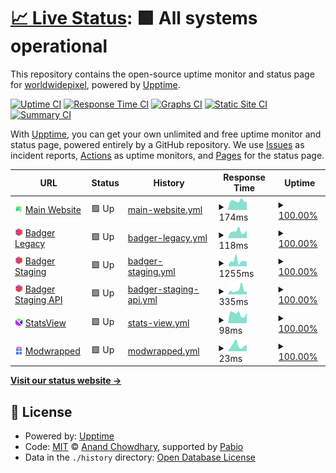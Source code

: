 # [📈 Live Status](https://status.worldwidepixel.ca): <!--live status--> **🟩 All systems operational**

This repository contains the open-source uptime monitor and status page for [worldwidepixel](worldwidepixel.ca), powered by [Upptime](https://github.com/upptime/upptime).

[![Uptime CI](https://github.com/worldwidepixel/status/workflows/Uptime%20CI/badge.svg)](https://github.com/worldwidepixel/status/actions?query=workflow%3A%22Uptime+CI%22)
[![Response Time CI](https://github.com/worldwidepixel/status/workflows/Response%20Time%20CI/badge.svg)](https://github.com/worldwidepixel/status/actions?query=workflow%3A%22Response+Time+CI%22)
[![Graphs CI](https://github.com/worldwidepixel/status/workflows/Graphs%20CI/badge.svg)](https://github.com/worldwidepixel/status/actions?query=workflow%3A%22Graphs+CI%22)
[![Static Site CI](https://github.com/worldwidepixel/status/workflows/Static%20Site%20CI/badge.svg)](https://github.com/worldwidepixel/status/actions?query=workflow%3A%22Static+Site+CI%22)
[![Summary CI](https://github.com/worldwidepixel/status/workflows/Summary%20CI/badge.svg)](https://github.com/worldwidepixel/status/actions?query=workflow%3A%22Summary+CI%22)

With [Upptime](https://upptime.js.org), you can get your own unlimited and free uptime monitor and status page, powered entirely by a GitHub repository. We use [Issues](https://github.com/worldwidepixel/status/issues) as incident reports, [Actions](https://github.com/worldwidepixel/status/actions) as uptime monitors, and [Pages](https://status.worldwidepixel.ca) for the status page.

<!--start: status pages-->
<!-- This summary is generated by Upptime (https://github.com/upptime/upptime) -->
<!-- Do not edit this manually, your changes will be overwritten -->
<!-- prettier-ignore -->
| URL | Status | History | Response Time | Uptime |
| --- | ------ | ------- | ------------- | ------ |
| <img alt="" src="https://raw.githubusercontent.com/worldwidepixel/status/refs/heads/master/assets/website.png" height="13"> [Main Website](https://worldwidepixel.ca) | 🟩 Up | [main-website.yml](https://github.com/worldwidepixel/status/commits/HEAD/history/main-website.yml) | <details><summary><img alt="Response time graph" src="./graphs/main-website/response-time-week.png" height="20"> 174ms</summary><br><a href="https://status.worldwidepixel.ca/history/main-website"><img alt="Response time 201" src="https://img.shields.io/endpoint?url=https%3A%2F%2Fraw.githubusercontent.com%2Fworldwidepixel%2Fstatus%2FHEAD%2Fapi%2Fmain-website%2Fresponse-time.json"></a><br><a href="https://status.worldwidepixel.ca/history/main-website"><img alt="24-hour response time 158" src="https://img.shields.io/endpoint?url=https%3A%2F%2Fraw.githubusercontent.com%2Fworldwidepixel%2Fstatus%2FHEAD%2Fapi%2Fmain-website%2Fresponse-time-day.json"></a><br><a href="https://status.worldwidepixel.ca/history/main-website"><img alt="7-day response time 174" src="https://img.shields.io/endpoint?url=https%3A%2F%2Fraw.githubusercontent.com%2Fworldwidepixel%2Fstatus%2FHEAD%2Fapi%2Fmain-website%2Fresponse-time-week.json"></a><br><a href="https://status.worldwidepixel.ca/history/main-website"><img alt="30-day response time 171" src="https://img.shields.io/endpoint?url=https%3A%2F%2Fraw.githubusercontent.com%2Fworldwidepixel%2Fstatus%2FHEAD%2Fapi%2Fmain-website%2Fresponse-time-month.json"></a><br><a href="https://status.worldwidepixel.ca/history/main-website"><img alt="1-year response time 201" src="https://img.shields.io/endpoint?url=https%3A%2F%2Fraw.githubusercontent.com%2Fworldwidepixel%2Fstatus%2FHEAD%2Fapi%2Fmain-website%2Fresponse-time-year.json"></a></details> | <details><summary><a href="https://status.worldwidepixel.ca/history/main-website">100.00%</a></summary><a href="https://status.worldwidepixel.ca/history/main-website"><img alt="All-time uptime 99.99%" src="https://img.shields.io/endpoint?url=https%3A%2F%2Fraw.githubusercontent.com%2Fworldwidepixel%2Fstatus%2FHEAD%2Fapi%2Fmain-website%2Fuptime.json"></a><br><a href="https://status.worldwidepixel.ca/history/main-website"><img alt="24-hour uptime 100.00%" src="https://img.shields.io/endpoint?url=https%3A%2F%2Fraw.githubusercontent.com%2Fworldwidepixel%2Fstatus%2FHEAD%2Fapi%2Fmain-website%2Fuptime-day.json"></a><br><a href="https://status.worldwidepixel.ca/history/main-website"><img alt="7-day uptime 100.00%" src="https://img.shields.io/endpoint?url=https%3A%2F%2Fraw.githubusercontent.com%2Fworldwidepixel%2Fstatus%2FHEAD%2Fapi%2Fmain-website%2Fuptime-week.json"></a><br><a href="https://status.worldwidepixel.ca/history/main-website"><img alt="30-day uptime 99.96%" src="https://img.shields.io/endpoint?url=https%3A%2F%2Fraw.githubusercontent.com%2Fworldwidepixel%2Fstatus%2FHEAD%2Fapi%2Fmain-website%2Fuptime-month.json"></a><br><a href="https://status.worldwidepixel.ca/history/main-website"><img alt="1-year uptime 99.99%" src="https://img.shields.io/endpoint?url=https%3A%2F%2Fraw.githubusercontent.com%2Fworldwidepixel%2Fstatus%2FHEAD%2Fapi%2Fmain-website%2Fuptime-year.json"></a></details>
| <img alt="" src="https://raw.githubusercontent.com/worldwidepixel/status/refs/heads/master/assets/badger.png" height="13"> [Badger Legacy](https://badger.worldwidepixel.ca) | 🟩 Up | [badger-legacy.yml](https://github.com/worldwidepixel/status/commits/HEAD/history/badger-legacy.yml) | <details><summary><img alt="Response time graph" src="./graphs/badger-legacy/response-time-week.png" height="20"> 118ms</summary><br><a href="https://status.worldwidepixel.ca/history/badger-legacy"><img alt="Response time 118" src="https://img.shields.io/endpoint?url=https%3A%2F%2Fraw.githubusercontent.com%2Fworldwidepixel%2Fstatus%2FHEAD%2Fapi%2Fbadger-legacy%2Fresponse-time.json"></a><br><a href="https://status.worldwidepixel.ca/history/badger-legacy"><img alt="24-hour response time 172" src="https://img.shields.io/endpoint?url=https%3A%2F%2Fraw.githubusercontent.com%2Fworldwidepixel%2Fstatus%2FHEAD%2Fapi%2Fbadger-legacy%2Fresponse-time-day.json"></a><br><a href="https://status.worldwidepixel.ca/history/badger-legacy"><img alt="7-day response time 118" src="https://img.shields.io/endpoint?url=https%3A%2F%2Fraw.githubusercontent.com%2Fworldwidepixel%2Fstatus%2FHEAD%2Fapi%2Fbadger-legacy%2Fresponse-time-week.json"></a><br><a href="https://status.worldwidepixel.ca/history/badger-legacy"><img alt="30-day response time 107" src="https://img.shields.io/endpoint?url=https%3A%2F%2Fraw.githubusercontent.com%2Fworldwidepixel%2Fstatus%2FHEAD%2Fapi%2Fbadger-legacy%2Fresponse-time-month.json"></a><br><a href="https://status.worldwidepixel.ca/history/badger-legacy"><img alt="1-year response time 118" src="https://img.shields.io/endpoint?url=https%3A%2F%2Fraw.githubusercontent.com%2Fworldwidepixel%2Fstatus%2FHEAD%2Fapi%2Fbadger-legacy%2Fresponse-time-year.json"></a></details> | <details><summary><a href="https://status.worldwidepixel.ca/history/badger-legacy">100.00%</a></summary><a href="https://status.worldwidepixel.ca/history/badger-legacy"><img alt="All-time uptime 100.00%" src="https://img.shields.io/endpoint?url=https%3A%2F%2Fraw.githubusercontent.com%2Fworldwidepixel%2Fstatus%2FHEAD%2Fapi%2Fbadger-legacy%2Fuptime.json"></a><br><a href="https://status.worldwidepixel.ca/history/badger-legacy"><img alt="24-hour uptime 100.00%" src="https://img.shields.io/endpoint?url=https%3A%2F%2Fraw.githubusercontent.com%2Fworldwidepixel%2Fstatus%2FHEAD%2Fapi%2Fbadger-legacy%2Fuptime-day.json"></a><br><a href="https://status.worldwidepixel.ca/history/badger-legacy"><img alt="7-day uptime 100.00%" src="https://img.shields.io/endpoint?url=https%3A%2F%2Fraw.githubusercontent.com%2Fworldwidepixel%2Fstatus%2FHEAD%2Fapi%2Fbadger-legacy%2Fuptime-week.json"></a><br><a href="https://status.worldwidepixel.ca/history/badger-legacy"><img alt="30-day uptime 100.00%" src="https://img.shields.io/endpoint?url=https%3A%2F%2Fraw.githubusercontent.com%2Fworldwidepixel%2Fstatus%2FHEAD%2Fapi%2Fbadger-legacy%2Fuptime-month.json"></a><br><a href="https://status.worldwidepixel.ca/history/badger-legacy"><img alt="1-year uptime 100.00%" src="https://img.shields.io/endpoint?url=https%3A%2F%2Fraw.githubusercontent.com%2Fworldwidepixel%2Fstatus%2FHEAD%2Fapi%2Fbadger-legacy%2Fuptime-year.json"></a></details>
| <img alt="" src="https://raw.githubusercontent.com/worldwidepixel/status/refs/heads/master/assets/badger.png" height="13"> [Badger Staging](https://badger-staging.worldwidepixel.ca) | 🟩 Up | [badger-staging.yml](https://github.com/worldwidepixel/status/commits/HEAD/history/badger-staging.yml) | <details><summary><img alt="Response time graph" src="./graphs/badger-staging/response-time-week.png" height="20"> 1255ms</summary><br><a href="https://status.worldwidepixel.ca/history/badger-staging"><img alt="Response time 754" src="https://img.shields.io/endpoint?url=https%3A%2F%2Fraw.githubusercontent.com%2Fworldwidepixel%2Fstatus%2FHEAD%2Fapi%2Fbadger-staging%2Fresponse-time.json"></a><br><a href="https://status.worldwidepixel.ca/history/badger-staging"><img alt="24-hour response time 1158" src="https://img.shields.io/endpoint?url=https%3A%2F%2Fraw.githubusercontent.com%2Fworldwidepixel%2Fstatus%2FHEAD%2Fapi%2Fbadger-staging%2Fresponse-time-day.json"></a><br><a href="https://status.worldwidepixel.ca/history/badger-staging"><img alt="7-day response time 1255" src="https://img.shields.io/endpoint?url=https%3A%2F%2Fraw.githubusercontent.com%2Fworldwidepixel%2Fstatus%2FHEAD%2Fapi%2Fbadger-staging%2Fresponse-time-week.json"></a><br><a href="https://status.worldwidepixel.ca/history/badger-staging"><img alt="30-day response time 759" src="https://img.shields.io/endpoint?url=https%3A%2F%2Fraw.githubusercontent.com%2Fworldwidepixel%2Fstatus%2FHEAD%2Fapi%2Fbadger-staging%2Fresponse-time-month.json"></a><br><a href="https://status.worldwidepixel.ca/history/badger-staging"><img alt="1-year response time 754" src="https://img.shields.io/endpoint?url=https%3A%2F%2Fraw.githubusercontent.com%2Fworldwidepixel%2Fstatus%2FHEAD%2Fapi%2Fbadger-staging%2Fresponse-time-year.json"></a></details> | <details><summary><a href="https://status.worldwidepixel.ca/history/badger-staging">100.00%</a></summary><a href="https://status.worldwidepixel.ca/history/badger-staging"><img alt="All-time uptime 100.00%" src="https://img.shields.io/endpoint?url=https%3A%2F%2Fraw.githubusercontent.com%2Fworldwidepixel%2Fstatus%2FHEAD%2Fapi%2Fbadger-staging%2Fuptime.json"></a><br><a href="https://status.worldwidepixel.ca/history/badger-staging"><img alt="24-hour uptime 100.00%" src="https://img.shields.io/endpoint?url=https%3A%2F%2Fraw.githubusercontent.com%2Fworldwidepixel%2Fstatus%2FHEAD%2Fapi%2Fbadger-staging%2Fuptime-day.json"></a><br><a href="https://status.worldwidepixel.ca/history/badger-staging"><img alt="7-day uptime 100.00%" src="https://img.shields.io/endpoint?url=https%3A%2F%2Fraw.githubusercontent.com%2Fworldwidepixel%2Fstatus%2FHEAD%2Fapi%2Fbadger-staging%2Fuptime-week.json"></a><br><a href="https://status.worldwidepixel.ca/history/badger-staging"><img alt="30-day uptime 100.00%" src="https://img.shields.io/endpoint?url=https%3A%2F%2Fraw.githubusercontent.com%2Fworldwidepixel%2Fstatus%2FHEAD%2Fapi%2Fbadger-staging%2Fuptime-month.json"></a><br><a href="https://status.worldwidepixel.ca/history/badger-staging"><img alt="1-year uptime 100.00%" src="https://img.shields.io/endpoint?url=https%3A%2F%2Fraw.githubusercontent.com%2Fworldwidepixel%2Fstatus%2FHEAD%2Fapi%2Fbadger-staging%2Fuptime-year.json"></a></details>
| <img alt="" src="https://raw.githubusercontent.com/worldwidepixel/status/refs/heads/master/assets/badger.png" height="13"> [Badger Staging API](https://badger-api-staging.worldwidepixel.ca) | 🟩 Up | [badger-staging-api.yml](https://github.com/worldwidepixel/status/commits/HEAD/history/badger-staging-api.yml) | <details><summary><img alt="Response time graph" src="./graphs/badger-staging-api/response-time-week.png" height="20"> 335ms</summary><br><a href="https://status.worldwidepixel.ca/history/badger-staging-api"><img alt="Response time 434" src="https://img.shields.io/endpoint?url=https%3A%2F%2Fraw.githubusercontent.com%2Fworldwidepixel%2Fstatus%2FHEAD%2Fapi%2Fbadger-staging-api%2Fresponse-time.json"></a><br><a href="https://status.worldwidepixel.ca/history/badger-staging-api"><img alt="24-hour response time 476" src="https://img.shields.io/endpoint?url=https%3A%2F%2Fraw.githubusercontent.com%2Fworldwidepixel%2Fstatus%2FHEAD%2Fapi%2Fbadger-staging-api%2Fresponse-time-day.json"></a><br><a href="https://status.worldwidepixel.ca/history/badger-staging-api"><img alt="7-day response time 335" src="https://img.shields.io/endpoint?url=https%3A%2F%2Fraw.githubusercontent.com%2Fworldwidepixel%2Fstatus%2FHEAD%2Fapi%2Fbadger-staging-api%2Fresponse-time-week.json"></a><br><a href="https://status.worldwidepixel.ca/history/badger-staging-api"><img alt="30-day response time 341" src="https://img.shields.io/endpoint?url=https%3A%2F%2Fraw.githubusercontent.com%2Fworldwidepixel%2Fstatus%2FHEAD%2Fapi%2Fbadger-staging-api%2Fresponse-time-month.json"></a><br><a href="https://status.worldwidepixel.ca/history/badger-staging-api"><img alt="1-year response time 434" src="https://img.shields.io/endpoint?url=https%3A%2F%2Fraw.githubusercontent.com%2Fworldwidepixel%2Fstatus%2FHEAD%2Fapi%2Fbadger-staging-api%2Fresponse-time-year.json"></a></details> | <details><summary><a href="https://status.worldwidepixel.ca/history/badger-staging-api">100.00%</a></summary><a href="https://status.worldwidepixel.ca/history/badger-staging-api"><img alt="All-time uptime 100.00%" src="https://img.shields.io/endpoint?url=https%3A%2F%2Fraw.githubusercontent.com%2Fworldwidepixel%2Fstatus%2FHEAD%2Fapi%2Fbadger-staging-api%2Fuptime.json"></a><br><a href="https://status.worldwidepixel.ca/history/badger-staging-api"><img alt="24-hour uptime 100.00%" src="https://img.shields.io/endpoint?url=https%3A%2F%2Fraw.githubusercontent.com%2Fworldwidepixel%2Fstatus%2FHEAD%2Fapi%2Fbadger-staging-api%2Fuptime-day.json"></a><br><a href="https://status.worldwidepixel.ca/history/badger-staging-api"><img alt="7-day uptime 100.00%" src="https://img.shields.io/endpoint?url=https%3A%2F%2Fraw.githubusercontent.com%2Fworldwidepixel%2Fstatus%2FHEAD%2Fapi%2Fbadger-staging-api%2Fuptime-week.json"></a><br><a href="https://status.worldwidepixel.ca/history/badger-staging-api"><img alt="30-day uptime 100.00%" src="https://img.shields.io/endpoint?url=https%3A%2F%2Fraw.githubusercontent.com%2Fworldwidepixel%2Fstatus%2FHEAD%2Fapi%2Fbadger-staging-api%2Fuptime-month.json"></a><br><a href="https://status.worldwidepixel.ca/history/badger-staging-api"><img alt="1-year uptime 100.00%" src="https://img.shields.io/endpoint?url=https%3A%2F%2Fraw.githubusercontent.com%2Fworldwidepixel%2Fstatus%2FHEAD%2Fapi%2Fbadger-staging-api%2Fuptime-year.json"></a></details>
| <img alt="" src="https://raw.githubusercontent.com/worldwidepixel/status/refs/heads/master/assets/statsview.png" height="13"> [StatsView](https://stats.worldwidepixel.ca) | 🟩 Up | [stats-view.yml](https://github.com/worldwidepixel/status/commits/HEAD/history/stats-view.yml) | <details><summary><img alt="Response time graph" src="./graphs/stats-view/response-time-week.png" height="20"> 98ms</summary><br><a href="https://status.worldwidepixel.ca/history/stats-view"><img alt="Response time 111" src="https://img.shields.io/endpoint?url=https%3A%2F%2Fraw.githubusercontent.com%2Fworldwidepixel%2Fstatus%2FHEAD%2Fapi%2Fstats-view%2Fresponse-time.json"></a><br><a href="https://status.worldwidepixel.ca/history/stats-view"><img alt="24-hour response time 173" src="https://img.shields.io/endpoint?url=https%3A%2F%2Fraw.githubusercontent.com%2Fworldwidepixel%2Fstatus%2FHEAD%2Fapi%2Fstats-view%2Fresponse-time-day.json"></a><br><a href="https://status.worldwidepixel.ca/history/stats-view"><img alt="7-day response time 98" src="https://img.shields.io/endpoint?url=https%3A%2F%2Fraw.githubusercontent.com%2Fworldwidepixel%2Fstatus%2FHEAD%2Fapi%2Fstats-view%2Fresponse-time-week.json"></a><br><a href="https://status.worldwidepixel.ca/history/stats-view"><img alt="30-day response time 116" src="https://img.shields.io/endpoint?url=https%3A%2F%2Fraw.githubusercontent.com%2Fworldwidepixel%2Fstatus%2FHEAD%2Fapi%2Fstats-view%2Fresponse-time-month.json"></a><br><a href="https://status.worldwidepixel.ca/history/stats-view"><img alt="1-year response time 111" src="https://img.shields.io/endpoint?url=https%3A%2F%2Fraw.githubusercontent.com%2Fworldwidepixel%2Fstatus%2FHEAD%2Fapi%2Fstats-view%2Fresponse-time-year.json"></a></details> | <details><summary><a href="https://status.worldwidepixel.ca/history/stats-view">100.00%</a></summary><a href="https://status.worldwidepixel.ca/history/stats-view"><img alt="All-time uptime 100.00%" src="https://img.shields.io/endpoint?url=https%3A%2F%2Fraw.githubusercontent.com%2Fworldwidepixel%2Fstatus%2FHEAD%2Fapi%2Fstats-view%2Fuptime.json"></a><br><a href="https://status.worldwidepixel.ca/history/stats-view"><img alt="24-hour uptime 100.00%" src="https://img.shields.io/endpoint?url=https%3A%2F%2Fraw.githubusercontent.com%2Fworldwidepixel%2Fstatus%2FHEAD%2Fapi%2Fstats-view%2Fuptime-day.json"></a><br><a href="https://status.worldwidepixel.ca/history/stats-view"><img alt="7-day uptime 100.00%" src="https://img.shields.io/endpoint?url=https%3A%2F%2Fraw.githubusercontent.com%2Fworldwidepixel%2Fstatus%2FHEAD%2Fapi%2Fstats-view%2Fuptime-week.json"></a><br><a href="https://status.worldwidepixel.ca/history/stats-view"><img alt="30-day uptime 100.00%" src="https://img.shields.io/endpoint?url=https%3A%2F%2Fraw.githubusercontent.com%2Fworldwidepixel%2Fstatus%2FHEAD%2Fapi%2Fstats-view%2Fuptime-month.json"></a><br><a href="https://status.worldwidepixel.ca/history/stats-view"><img alt="1-year uptime 100.00%" src="https://img.shields.io/endpoint?url=https%3A%2F%2Fraw.githubusercontent.com%2Fworldwidepixel%2Fstatus%2FHEAD%2Fapi%2Fstats-view%2Fuptime-year.json"></a></details>
| <img alt="" src="https://raw.githubusercontent.com/worldwidepixel/status/refs/heads/master/assets/modwrapped.png" height="13"> [Modwrapped](https://badger.worldwidepixel.ca) | 🟩 Up | [modwrapped.yml](https://github.com/worldwidepixel/status/commits/HEAD/history/modwrapped.yml) | <details><summary><img alt="Response time graph" src="./graphs/modwrapped/response-time-week.png" height="20"> 23ms</summary><br><a href="https://status.worldwidepixel.ca/history/modwrapped"><img alt="Response time 29" src="https://img.shields.io/endpoint?url=https%3A%2F%2Fraw.githubusercontent.com%2Fworldwidepixel%2Fstatus%2FHEAD%2Fapi%2Fmodwrapped%2Fresponse-time.json"></a><br><a href="https://status.worldwidepixel.ca/history/modwrapped"><img alt="24-hour response time 26" src="https://img.shields.io/endpoint?url=https%3A%2F%2Fraw.githubusercontent.com%2Fworldwidepixel%2Fstatus%2FHEAD%2Fapi%2Fmodwrapped%2Fresponse-time-day.json"></a><br><a href="https://status.worldwidepixel.ca/history/modwrapped"><img alt="7-day response time 23" src="https://img.shields.io/endpoint?url=https%3A%2F%2Fraw.githubusercontent.com%2Fworldwidepixel%2Fstatus%2FHEAD%2Fapi%2Fmodwrapped%2Fresponse-time-week.json"></a><br><a href="https://status.worldwidepixel.ca/history/modwrapped"><img alt="30-day response time 18" src="https://img.shields.io/endpoint?url=https%3A%2F%2Fraw.githubusercontent.com%2Fworldwidepixel%2Fstatus%2FHEAD%2Fapi%2Fmodwrapped%2Fresponse-time-month.json"></a><br><a href="https://status.worldwidepixel.ca/history/modwrapped"><img alt="1-year response time 29" src="https://img.shields.io/endpoint?url=https%3A%2F%2Fraw.githubusercontent.com%2Fworldwidepixel%2Fstatus%2FHEAD%2Fapi%2Fmodwrapped%2Fresponse-time-year.json"></a></details> | <details><summary><a href="https://status.worldwidepixel.ca/history/modwrapped">100.00%</a></summary><a href="https://status.worldwidepixel.ca/history/modwrapped"><img alt="All-time uptime 100.00%" src="https://img.shields.io/endpoint?url=https%3A%2F%2Fraw.githubusercontent.com%2Fworldwidepixel%2Fstatus%2FHEAD%2Fapi%2Fmodwrapped%2Fuptime.json"></a><br><a href="https://status.worldwidepixel.ca/history/modwrapped"><img alt="24-hour uptime 100.00%" src="https://img.shields.io/endpoint?url=https%3A%2F%2Fraw.githubusercontent.com%2Fworldwidepixel%2Fstatus%2FHEAD%2Fapi%2Fmodwrapped%2Fuptime-day.json"></a><br><a href="https://status.worldwidepixel.ca/history/modwrapped"><img alt="7-day uptime 100.00%" src="https://img.shields.io/endpoint?url=https%3A%2F%2Fraw.githubusercontent.com%2Fworldwidepixel%2Fstatus%2FHEAD%2Fapi%2Fmodwrapped%2Fuptime-week.json"></a><br><a href="https://status.worldwidepixel.ca/history/modwrapped"><img alt="30-day uptime 100.00%" src="https://img.shields.io/endpoint?url=https%3A%2F%2Fraw.githubusercontent.com%2Fworldwidepixel%2Fstatus%2FHEAD%2Fapi%2Fmodwrapped%2Fuptime-month.json"></a><br><a href="https://status.worldwidepixel.ca/history/modwrapped"><img alt="1-year uptime 100.00%" src="https://img.shields.io/endpoint?url=https%3A%2F%2Fraw.githubusercontent.com%2Fworldwidepixel%2Fstatus%2FHEAD%2Fapi%2Fmodwrapped%2Fuptime-year.json"></a></details>

<!--end: status pages-->

[**Visit our status website →**](https://status.worldwidepixel.ca)

## 📄 License

- Powered by: [Upptime](https://github.com/upptime/upptime)
- Code: [MIT](./LICENSE) © [Anand Chowdhary](https://anandchowdhary.com), supported by [Pabio](https://pabio.com)
- Data in the `./history` directory: [Open Database License](https://opendatacommons.org/licenses/odbl/1-0/)
